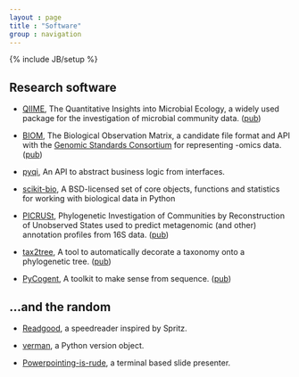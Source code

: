```yaml
---
layout : page
title : "Software"
group : navigation
---
```

{% include JB/setup %}

## Research software

* [QIIME](http://qiime.org), The Quantitative Insights into Microbial Ecology, a widely used package for the investigation of microbial community data. ([pub](http://www.nature.com/nmeth/journal/v7/n5/full/nmeth.f.303.html))

* [BIOM](http://biom-format.org), The Biological Observation Matrix, a candidate file format and API with the [Genomic Standards Consortium](http://gensc.org/) for representing -omics data. ([pub](http://www.biomedcentral.com/content/pdf/2047-217X-1-7.pdf))

* [pyqi](http://pyqi.readthedocs.org/en/latest/), An API to abstract business logic from interfaces.

* [scikit-bio](http://scikit-bio.org/), A BSD-licensed set of core objects, functions and statistics for working with biological data in Python

* [PICRUSt](http://picrust.github.io/picrust/), Phylogenetic Investigation of Communities by Reconstruction of Unobserved States used to predict metagenomic (and other) annotation profiles from 16S data. ([pub](http://www.nature.com/nbt/journal/v31/n9/abs/nbt.2676.html))

* [tax2tree](http://tax2tree.sourceforge.net/), A tool to automatically decorate a taxonomy onto a phylogenetic tree. ([pub](http://www.nature.com/ismej/journal/v6/n3/abs/ismej2011139a.html))

* [PyCogent](http://pycogent.org), A toolkit to make sense from sequence. ([pub](http://www.biomedcentral.com/content/pdf/gb-2007-8-8-r171.pdf))

## ...and the random

* [Readgood](https://github.com/wasade/readgood), a speedreader inspired by Spritz.

* [verman](https://github.com/wasade/verman), a Python version object.

* [Powerpointing-is-rude](https://github.com/wasade/powerpointing-is-rude), a terminal based slide presenter. 

